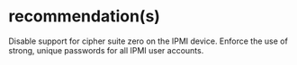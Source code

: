 # recommendation(s)

Disable support for cipher suite zero on the IPMI device. Enforce the use of strong, unique passwords for all IPMI user accounts.
